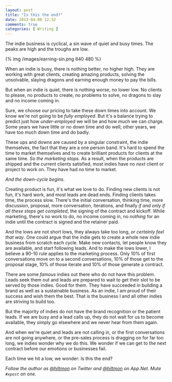 ```yaml
---
layout: post
title: "Is this the end?"
date: 2013-04-08 12:32
comments: true
categories: [ Writing ]
---
```


The indie business is cyclical, a sin wave of quiet and busy times. The peaks are high and the troughs are low.

{% img /images/earning-sin.png 640 480 %}

When an indie is busy, there is nothing better, no higher high. They are working with great clients, creating amazing products, solving the unsolvable, slaying dragons and earning enough money to pay the bills.

But when an indie is quiet, there is nothing worse, no lower low. No clients to please, no products to create, no problems to solve, no dragons to slay and no income coming in.

Sure, we choose our pricing to take these down times into account. We know we're not going to be *fully employed*. But it's a balance trying to predict just how *under-employed* we will be and how much we can charge. Some years we have little or no down time and do well; other years, we have too much down time and do badly.

These ups and downs are caused by a singular constraint, the indie themselves, the fact that they are a one person band. It's hard to spend the time to market themselves and to create brilliant products for clients at the same time. *So the marketing stops.*  As a result, when the products are shipped and the current clients satisfied, most indies have no *next* client or project to work on. They have had no time to market. 

*And the down-cycle begins.*

Creating product is fun, it's what we love to do. Finding new clients is not fun, it's hard work, and most leads are dead ends. Finding clients takes time, the process slow. There's the initial conversation, thinking time, more discussion, proposal, more conversation, iterations, and finally *if  and only if all these steps get completed*, the signing of the contract and kickoff. While marketing, there's no work to do, no income coming in, no *nothing* for an indie until the contract is signed and the retainer paid.

And the lows are not short lows, they always take too long, *or certainly feel that way*. One could argue that the indie gets to create a whole new indie business from scratch each cycle. Make new contacts, let people know they are available, and start following leads. And to make the lows lower, I believe a 90-10 rule applies to the marketing process. Only 10% of first conversations move on to a second conversations, 10% of those get to the proposal stage, 10% of those iterate and 10% of those generate a contract.

There are some *famous* indies out there who do not have this problem. Leads seek them out and leads are prepared to wait to get their slot to be served by those indies. Good for them. They have succeeded in building a brand as well as a sustainable business. As an indie, I am proud of their success and wish them the best. That is the business I and all other indies are striving to build too.

But the majority of indies do not have the brand recognition or the patient leads. If we are busy and a lead calls up, they do not wait for us to become available, they simply go elsewhere and we never hear from them again.

And when we're quiet and leads are not calling in, or the first conversations are not going anywhere, or the pre-sales process is dragging on for far too long, we indies wonder why we do this. We wonder if we can get to the next contract before our emotions or businesses fail.

Each time we hit a low, we wonder: Is this the end?

*Follow the author as [@hiltmon](https://twitter.com/hiltmon) on Twitter and [@hiltmon](http://alpha.app.net/hiltmon) on App.Net. Mute `#xpost` on one.*
